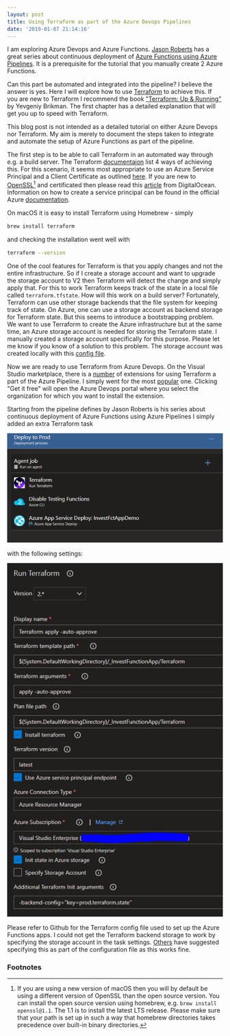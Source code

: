 ```yaml
---
layout: post
title: Using Terraform as part of the Azure Devops Pipelines
date: '2019-01-07 21:14:16'
---
```

I am exploring Azure Devops and Azure Functions. [Jason Roberts](https://twitter.com/robertsjason) has a great series about continuous deployment of [Azure Functions using Azure Pipelines]( http://dontcodetired.com/blog/post/Azure-Functions-Continuous-Deployment-with-Azure-Pipelines-Part-1-Overview). It is a prerequisite for the tutorial that you manually create 2 Azure Functions.

Can this part be automated and integrated into the pipeline? I believe the answer is yes. Here I will explore how to use [Terraform](https://www.terraform.io/) to achieve this. If you are new to Terraform I recommend the book ["Terraform: Up & Running"](https://www.terraformupandrunning.com/) by Yevgeniy Brikman. The first chapter has a detailed explanation that will get you up to speed with Terraform.

This blog post is not intended as a detailed tutorial on either Azure Devops nor Terraform. My aim is merely to document the steps taken to integrate and automate the setup of Azure Functions as part of the pipeline.

The first step is to be able to call Terraform in an automated way through e.g. a build server. The Terraform [documentaion](https://www.terraform.io/docs/providers/azurerm/auth/service_principal_client_certificate.html) list 4 ways of achieving this. For this scenario, it seems most appropriate to use an Azure Service Principal and a Client Certificate as outlined [here](https://www.terraform.io/docs/providers/azurerm/auth/service_principal_client_certificate.html). If you are new to [OpenSSL](https://www.openssl.org/)[^1] and certificated then please read this [article](https://www.digitalocean.com/community/tutorials/openssl-essentials-working-with-ssl-certificates-private-keys-and-csrs) from DigitalOcean. Information on how to create a service principal can be found in the official Azure [documentation](https://docs.microsoft.com/en-us/azure/active-directory/develop/howto-create-service-principal-portal).

On macOS it is easy to install Terraform using Homebrew - simply 
```bash
brew install terraform
```
and checking the installation went well with
```bash
terraform --version
```

One of the cool features for Terraform is that you apply changes and not the entire infrastructure. So if I create a storage account and want to upgrade the storage account to V2 then Terraform will detect the change and simply apply that. For this to work Terraform keeps track of the state in a local file called `terraform.tfstate`. How will this work on a build server? Fortunately, Terraform can use other storage backends that the file system for keeping track of state. On Azure, one can use a storage account as backend storage for Terraform state. But this seems to introduce a bootstrapping problem. We want to use Terraform to create the Azure infrastructure but at the same time, an Azure storage account is needed for storing the Terraform state. I manually created a storage account specifically for this purpose. Please let me know if you know of a solution to this problem. The storage account was created locally with this [config file](https://gist.github.com/carsten-j/35384ccc9c430d78ff84d16388f2475b#file-remotestate-tf).

Now we are ready to use Terraform from Azure Devops. On the Visual Studio marketplace, there is a [number](https://marketplace.visualstudio.com/search?term=terraform&target=AzureDevOps&category=All%20categories&sortBy=Relevance) of extensions for using Terraform a part of the Azure Pipeline. I simply went for the most [popular](https://marketplace.visualstudio.com/items?itemName=petergroenewegen.PeterGroenewegen-Xpirit-Vsts-Release-Terraform) one. Clicking "Get it free" will open the Azure Devops portal where you select the organization for which you want to install the extension.

Starting from the pipeline defines by Jason Roberts is his series about continuous deployment of Azure Functions using Azure Pipelines I simply added an extra Terraform task

![center](/images/terraformTask.PNG)

with the following settings:

![center](/images/terraformConfig.PNG)

Please refer to Github for the Terraform config file used to set up the Azure Functions apps. I could not get the Terraform backend storage to work by specifying the storage account in the task settings. [Others](https://github.com/XpiritBV/Xpirit-Vsts-Release-Terraform/issues/12) have suggested specifying this as part of the configuration file as this works fine.

### Footnotes
[^1]: If you are using a new version of macOS then you will by default be using a different version of OpenSSL than the open source version. You can install the open source version using homebrew, e.g. `brew install openssl@1.1`. The 1.1 is to install the latest LTS release. Please make sure that your path is set up in such a way that homebrew directories takes precedence over built-in binary directories.